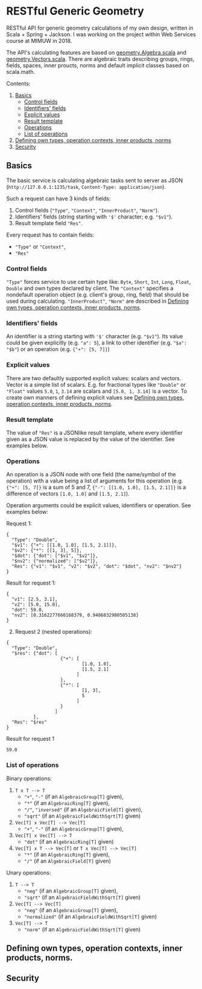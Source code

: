 # RESTful Generic Geometry
RESTful API for generic geometry calculations of my own design, written in Scala + Spring + Jackson. I was working on the project within Web Services course at MIMUW in 2018.

The API's calculating features are based on [geometry.Algebra.scala](https://github.com/krzpiesiewicz/restful-generic-geometry/blob/master/src/main/scala/pl/edu/mimuw/students/kp385996/restfulgenericgeometry/geometry/Algebra.scala) and [geometry.Vectors.scala](https://github.com/krzpiesiewicz/restful-generic-geometry/blob/master/src/main/scala/pl/edu/mimuw/students/kp385996/restfulgenericgeometry/geometry/Vectors.scala). There are algebraic traits describing groups, rings, fields, spaces, inner proucts, norms and default implicit classes based on scala.math.

Contents:
1. [Basics](https://github.com/krzpiesiewicz/restful-generic-geometry/new/master?readme=1#basics)
   - [Control fields](https://github.com/krzpiesiewicz/restful-generic-geometry/new/master?readme=1#control-fields)
   - [Identifiers' fields](https://github.com/krzpiesiewicz/restful-generic-geometry/new/master?readme=1#identifiers-fields)
   - [Explicit values](https://github.com/krzpiesiewicz/restful-generic-geometry/new/master?readme=1#explicit-values)
   - [Result template](https://github.com/krzpiesiewicz/restful-generic-geometry/new/master?readme=1#result-template)
   - [Operations](https://github.com/krzpiesiewicz/restful-generic-geometry/new/master?readme=1#operations)
   - [List of operations](https://github.com/krzpiesiewicz/restful-generic-geometry/new/master?readme=1#list-of-operations)
2. [Defining own types, operation contexts, inner products, norms](https://github.com/krzpiesiewicz/restful-generic-geometry/new/master?readme=1#defining-own-types-operation-contexts-inner-products-norms)
3. [Security](https://github.com/krzpiesiewicz/restful-generic-geometry/new/master?readme=1#security)

## Basics
The basic service is calculating algebraic tasks sent to server as JSON (`http://127.0.0.1:1235/task`, `Content-Type: application/json`).

Such a request can have 3 kinds of fields:
1. Control fields (`"Type"`, `"Context"`, `"InnerProduct"`, `"Norm"`).
2. Identifiers' fields (string starting with `'$'` character; e.g. `"$v1"`).
3. Result template field `"Res"`.

Every request has to contain fields: 
- `"Type"` or `"Context"`,
- `"Res"`

### Control fields
`"Type"` forces service to use certain type like: `Byte`, `Short`, `Int`, `Long`, `Float`, `Double` and own types declared by client. The `"Context"` specifies a nondefault operation object (e.g. client's group, ring, field) that should be used during calculating.
`"InnerProduct"`, `"Norm"` are described in [Defining own types, operation contexts, inner products, norms](https://github.com/krzpiesiewicz/restful-generic-geometry/new/master?readme=1#defining-own-types-operation-contexts-inner-products-norms).

### Identifiers' fields
An identifier is a string starting with `'$'` character (e.g. `"$v1"`). Its value could be given explicitly (e.g. `"a": 5`), a link to other identifier (e.g. `"$a": "$b"`) or an operation (e.g. `{"+": [5, 7]}`)

### Explicit values
There are two defaultly supported explicit values: scalars and vectors. Vector is a simple list of scalars. E.g. for fractional types like `"Double"` or `"Float"` values `5.0`, `1`, `3.14` are scalars and `[5.0, 1, 3.14]` is a vector.
To create own manners of defining explicit values see [Defining own types, operation contexts, inner products, norms](https://github.com/krzpiesiewicz/restful-generic-geometry/new/master?readme=1#defining-own-types-operation-contexts-inner-products-norms).

### Result template
The value of `"Res"` is a JSONlike result template, where every identifier given as a JSON value is replaced by the value of the identifier. See examples below.

### Operations
An operation is a JSON node with one field (the name/symbol of the operation) with a value being a list of arguments for this operation (e.g. `{"+": [5, 7]}` is a sum of 5 and 7, `{"-": [[1.0, 1.0], [1.5, 2.1]]}` is a difference of vectors `[1.0, 1.0]` and `[1.5, 2.1]`).

Operation arguments could be explicit values, identifiers or operation. See examples below:

Request 1:
```
{
  "Type": "Double",
  "$v1": {"+": [[1.0, 1.0], [1.5, 2.1]]},
  "$v2": {"*": [[1, 3], 5]},
  "$dot": {"dot": ["$v1", "$v2"]},
  "$nv2": {"normalized": ["$v2"]},
  "Res": {"v1": "$v1", "v2": "$v2", "dot": "$dot", "nv2": "$nv2"}
}
```
Result for request 1:
```
{
  "v1": [2.5, 3.1],
  "v2": [5.0, 15.0],
  "dot": 59.0,
  "nv2": [0.3162277660168379, 0.9486832980505138]
}
```

2. Request 2 (nested operations):
```
{
  "Type": "Double",
  "$res": {"dot": [
                    {"+": [
                            [1.0, 1.0],
                            [1.5, 2.1]
                          ]
                    },
                    {"*": [
                            [1, 3],
                            5
                          ]
                    }
                  ]
          },
  "Res": "$res"
}
```
Result for request 1
```
59.0
```

### List of operations
Binary operations:
   1. `T x T --> T`
      - `"+"`, `"-"` (if an `AlgebraicGroup[T]` given),
      - `"*"` (if an `AlgebraicRing[T]` given),
      - `"/"`, `"inversed"` (if an `AlgebraicField[T]` given),
      - `"sqrt"` (if an `AlgebraicFieldWithSqrt[T]` given)
   2. `Vec[T] x Vec[T] --> Vec[T]`
      - `"+"`, `"-"` (if an `AlgebraicGroup[T]` given),
   3. `Vec[T] x Vec[T] --> T`
      - `"dot"` (if an `AlgebraicRing[T]` given)
   4. `Vec[T] x T --> Vec[T]` or `T x Vec[T] --> Vec[T]`
      - `"*"` (if an `AlgebraicRing[T]` given),
      - `"/"` (if an `AlgebraicField[T]` given)

Unary operations:
   1. `T --> T`
      - `"neg"` (if an `AlgebraicGroup[T]` given),
      - `"sqrt"` (if an `AlgebraicFieldWithSqrt[T]` given)
   2. `Vec[T] --> Vec[T]`
      - `"neg"` (if an `AlgebraicGroup[T]` given),
      - `"normalized"` (if an `AlgebraicFieldWithSqrt[T]` given)
   3. `Vec[T] --> T`
      - `"norm"` (if an `AlgebraicFieldWithSqrt[T]` given)
   
## Defining own types, operation contexts, inner products, norms.

## Security
